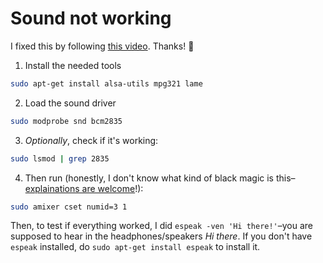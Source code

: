 # Sound not working

I fixed this by following [this video](https://www.youtube.com/watch?v=oWF3l4O7AeI). Thanks! :cake:

 1. Install the needed tools
 
   ```sh
   sudo apt-get install alsa-utils mpg321 lame
   ```

 2. Load the sound driver
 
   ```sh
  sudo modprobe snd bcm2835
   ```
   
 3. *Optionally*, check if it's working:
 
  ```sh
  sudo lsmod | grep 2835
  ```
  
 4. Then run (honestly, I don't know what kind of black magic is this–[explainations are welcome](/CONTRIBUTING.md)!):
 
  ```sh
  sudo amixer cset numid=3 1
  ```

Then, to test if everything worked, I did `espeak -ven 'Hi there!'`–you are supposed to hear in the headphones/speakers *Hi there*. If you don't have `espeak` installed, do `sudo apt-get install espeak` to install it.
